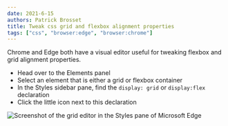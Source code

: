 ```yaml
---
date: 2021-6-15
authors: Patrick Brosset
title: Tweak css grid and flexbox alignment properties
tags: ["css", "browser:edge", "browser:chrome"]
---
```

Chrome and Edge both have a visual editor useful for tweaking flexbox and grid alignment properties.

* Head over to the Elements panel
* Select an element that is either a grid or flexbox container
* In the Styles sidebar pane, find the `display: grid` or `display:flex` declaration
* Click the little icon next to this declaration

![Screenshot of the grid editor in the Styles pane of Microsoft Edge](/assets/img/tweak-grid-flex-alignment.png)